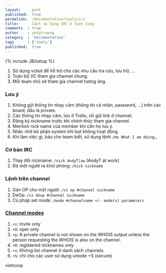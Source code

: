 ```yaml
---
layout:     post
published:  true
permalink:  /documentation/tools/irc
title: 		Cách sử dụng IRC ở Viet Coop
comments  : true
author    : andytruong
category  : 'Documentation'
tags      : ['tools']
published:  true
---
```


{% include JB/setup %}

1. Sử dụng vcbot để hỗ trợ cho các nhu cầu tra cứu, lưu trữ, …
1. Toàn bộ VC tham gia channel chung.
1. Mỗi team nhỏ sẽ tham gia channel tương ứng.

### Lưu ý

1. Không gửi thông tin nhạy cảm (thông tin cá nhân, password, …) trên các board, dầu là private.
1. Các thông tin nhạy cảm, lưu ở Trello, rồi gửi link ở channel.
1. Đăng ký nickname trước khi chính thức tham gia channel.
1. Mention nick name của member khi cần họ lưu ý.
1. Nhắc nhở bộ phận system khi bot không hoạt động.
1. Khi làm việc gì, báo cho team biết, sử dụng lệnh `/me What I am doing…`

### Cơ bản IRC

1. Thay đổi nickname: `/nick AndyT|aw` (AndyT at work)
1. Đá một người ra khỏi phòng: `/kick nickname`

### Lệnh trên channel

1. Gán OP cho một người: `/cs op #channel nickname`
1. DeOp: `/cs deop #channel nickname`
1. Cú pháp set mode: `/mode #channelname +/- mode(s) parameters`

### [Channel modes](http://docs.dal.net/docs/modes.html)

1. `+i`: Invite only
1. `+O`: oper only
1. `+p`: A private channel is not shown on the WHOIS output unless the person requesting the WHOIS is also on the channel.
1. `+R`: registered nicknames only
1. `+s`: Không list channel ở danh sách channels
1. `+S`: chỉ cho các user sử dụng umode +S (secure)

vietcoop